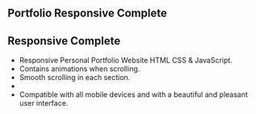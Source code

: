  ## Portfolio Responsive Complete

 ##       Responsive Complete

- Responsive Personal Portfolio Website HTML CSS & JavaScript.
- Contains animations when scrolling.
- Smooth scrolling in each section.
-
- Compatible with all mobile devices and with a beautiful and pleasant user interface.



